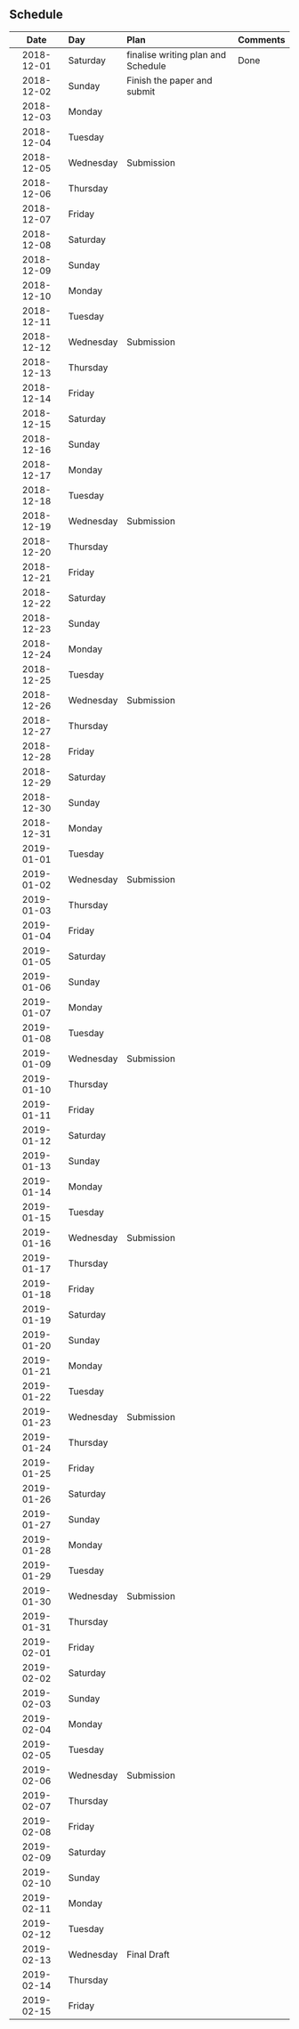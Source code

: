 ## Schedule

| Date       | Day          | Plan| Comments | 
|:----------:|:-------------|:----|:---------|
| 2018-12-01 | Saturday     | finalise writing plan and Schedule | Done |
| 2018-12-02 | Sunday       | Finish the paper and submit |  |
| 2018-12-03 | Monday       |  |  |
| 2018-12-04 | Tuesday      |  |  |
| 2018-12-05 | Wednesday    | Submission |  |
| 2018-12-06 | Thursday     |  |  |
| 2018-12-07 | Friday       |  |  |
| 2018-12-08 | Saturday     |  |  |
| 2018-12-09 | Sunday       |  |  |
| 2018-12-10 | Monday       |  |  |
| 2018-12-11 | Tuesday      |  |  |
| 2018-12-12 | Wednesday    | Submission |  |
| 2018-12-13 | Thursday     |  |  |
| 2018-12-14 | Friday       |  |  |
| 2018-12-15 | Saturday     |  |  |
| 2018-12-16 | Sunday       |  |  |
| 2018-12-17 | Monday       |  |  |
| 2018-12-18 | Tuesday      |  |  |
| 2018-12-19 | Wednesday    | Submission |  |
| 2018-12-20 | Thursday     |  |  |
| 2018-12-21 | Friday       |  |  |
| 2018-12-22 | Saturday     |  |  |
| 2018-12-23 | Sunday       |  |  |
| 2018-12-24 | Monday       |  |  |
| 2018-12-25 | Tuesday      |  |  |
| 2018-12-26 | Wednesday    | Submission |  |
| 2018-12-27 | Thursday     |  |  |
| 2018-12-28 | Friday       |  |  |
| 2018-12-29 | Saturday     |  |  |
| 2018-12-30 | Sunday       |  |  |
| 2018-12-31 | Monday       |  |  |
| 2019-01-01 | Tuesday      |  |  |
| 2019-01-02 | Wednesday    | Submission |  |
| 2019-01-03 | Thursday     |  |  |
| 2019-01-04 | Friday       |  |  |
| 2019-01-05 | Saturday     |  |  |
| 2019-01-06 | Sunday       |  |  |
| 2019-01-07 | Monday       |  |  |
| 2019-01-08 | Tuesday      |  |  |
| 2019-01-09 | Wednesday    | Submission |  |
| 2019-01-10 | Thursday     |  |  |
| 2019-01-11 | Friday       |  |  |
| 2019-01-12 | Saturday     |  |  |
| 2019-01-13 | Sunday       |  |  |
| 2019-01-14 | Monday       |  |  |
| 2019-01-15 | Tuesday      |  |  |
| 2019-01-16 | Wednesday    | Submission |  |
| 2019-01-17 | Thursday     |  |  |
| 2019-01-18 | Friday       |  |  |
| 2019-01-19 | Saturday     |  |  |
| 2019-01-20 | Sunday       |  |  |
| 2019-01-21 | Monday       |  |  |
| 2019-01-22 | Tuesday      |  |  |
| 2019-01-23 | Wednesday    | Submission |  |
| 2019-01-24 | Thursday     |  |  |
| 2019-01-25 | Friday       |  |  |
| 2019-01-26 | Saturday     |  |  |
| 2019-01-27 | Sunday       |  |  |
| 2019-01-28 | Monday       |  |  |
| 2019-01-29 | Tuesday      |  |  |
| 2019-01-30 | Wednesday    | Submission |  |
| 2019-01-31 | Thursday     |  |  |
| 2019-02-01 | Friday       |  |  |
| 2019-02-02 | Saturday     |  |  |
| 2019-02-03 | Sunday       |  |  |
| 2019-02-04 | Monday       |  |  |
| 2019-02-05 | Tuesday      |  |  |
| 2019-02-06 | Wednesday    | Submission |  |
| 2019-02-07 | Thursday     |  |  |
| 2019-02-08 | Friday       |  |  |
| 2019-02-09 | Saturday     |  |  |
| 2019-02-10 | Sunday       |  |  |
| 2019-02-11 | Monday       |  |  |
| 2019-02-12 | Tuesday      |  |  |
| 2019-02-13 | Wednesday    | Final Draft |  |
| 2019-02-14 | Thursday     |  |  |
| 2019-02-15 | Friday       |  |  |
